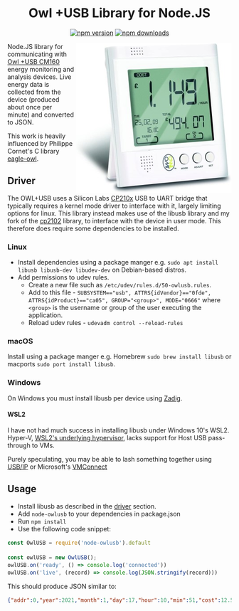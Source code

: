 <span align="center">

# Owl +USB Library for Node.JS

<a href="https://www.npmjs.com/package/node-owlusb"><img title="npm version" src="https://badgen.net/npm/v/node-owlusb" ></a>
<a href="https://www.npmjs.com/package/node-owlusb"><img title="npm downloads" src="https://badgen.net/npm/dt/node-owlusb" ></a>

</span>

<img src="https://github.com/simonarnell/node-owlusb/blob/resources/owl.jpg" align="right" alt="owl">

Node.JS library for communicating with [Owl +USB CM160](https://www.theowl.com/index.php/energy-monitors/standalone-monitors/owl-usb/) energy monitoring and analysis devices. Live energy data is collected from the device (produced about once per minute) and converted to JSON.

This work is heavily influenced by Philippe Cornet's C library [eagle-owl](https://github.com/cornetp/eagle-owl).

## Driver

The OWL+USB uses a Silicon Labs [CP210x](https://www.silabs.com/interface/usb-bridges/classic/device.cp2102) USB to UART bridge that typically requires a kernel mode driver to interface with it, largely limiting options for linux. This library instead makes use of the libusb library and my fork of the [cp2102](https://github.com/simonarnell/cp2102) library, to interface with the device in user mode. This therefore does require some dependencies to be installed.

### Linux

- Install dependencies using a package manger e.g. `sudo apt install libusb libusb-dev libudev-dev` on Debian-based distros.
- Add permissions to udev rules.
  - Create a new file such as `/etc/udev/rules.d/50-owlusb.rules`.
  - Add to this file - `SUBSYSTEM=="usb", ATTRS{idVendor}=="0fde", ATTRS{idProduct}=="ca05", GROUP="<group>", MODE="0666"` where `<group>` is the username or group of the user executing the application.
  - Reload udev rules - `udevadm control --reload-rules`

### macOS

Install using a package manger e.g. Homebrew `sudo brew install libusb` or macports `sudo port install libusb`.

### Windows 

On Windows you must install libusb per device using [Zadig](https://zadig.akeo.ie/).

#### WSL2

I have not had much success in installing libusb under Windows 10's WSL2. Hyper-V, [WSL2's underlying hypervisor](https://docs.microsoft.com/en-us/windows/wsl/wsl2-faq), lacks support for Host USB pass-through to VMs.

Purely speculating, you may be able to lash something together using [USB/IP](http://usbip.sourceforge.net) or Microsoft's [VMConnect](https://docs.microsoft.com/en-us/windows-server/virtualization/hyper-v/learn-more/hyper-v-virtual-machine-connect)

## Usage

- Install libusb as described in the [driver](#driver) section.
- Add `node-owlusb` to your dependencies in package.json
- Run `npm install` 
- Use the following code snippet:
```javascript
const OwlUSB = require('node-owlusb').default

const owlUSB = new OwlUSB();
owlUSB.on('ready', () => console.log('connected'))
owlUSB.on('live', (record) => console.log(JSON.stringify(record)))
```

This should produce JSON similar to:
```json
{"addr":0,"year":2021,"month":1,"day":17,"hour":10,"min":51,"cost":12.50,"amps":1.899,"watts":435,"ah":0.03,"wh":7.25,"isLiveData":true}
```
